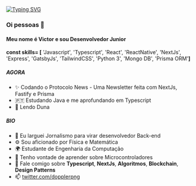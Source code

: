 
<div >
<a href="https://git.io/typing-svg"><img src="https://readme-typing-svg.demolab.com?font=Roboto&duration=6000&pause=10000&color=F7F7F7&background=0051FF00&width=435&lines=....- ..--- / -. --- / / .- / .-. . ... .--. --- ... - .-" alt="Typing SVG" /></a> 
</div>

### Oi pessoas 👋

#### Meu nome é Victor e sou Desenvolvedor Junior

 **const skills= [** 'Javascript', 'Typescript', 'React', 'ReactNative', 'NextJs', 'Express', 'GatsbyJs', 'TailwindCSS', 'Python 3', 'Mongo DB', 'Prisma ORM'**]**

##### AGORA

- ✨ Codando o Protocolo News - Uma Newsletter feita com NextJs, Fastify e Prisma
- 🇵🇹  Estudando Java e me aprofundando em Typescript
- :postbox: Lendo Duna

##### BIO

- 🏢 Eu larguei Jornalismo para virar desenvolvedor Back-end
- ⚙️ Sou aficionado por Física e Matemática
- 🌍 Estudante de Engenharia da Computação
- 💅 Tenho vontade de aprender sobre Microcontroladores 
- 💬 Fale comigo sobre **Typescript**, **NextJs**, **Algoritmos**, **Blockchain**, **Design Patterns**
- 📫 [twitter.com/dopplerpng](https://twitter.com/dopplerpng)
